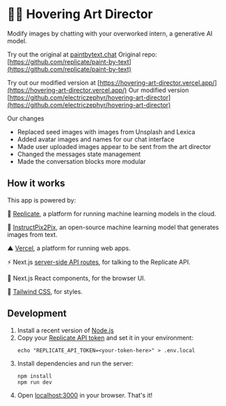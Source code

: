 # 👩‍🎨 Hovering Art Director 

Modify images by chatting with your overworked intern, a generative AI model.

Try out the original at [paintbytext.chat](http://paintbytext.chat)
Original repo: [https://github.com/replicate/paint-by-text](https://github.com/replicate/paint-by-text)

Try out our modified version at [https://hovering-art-director.vercel.app/](https://hovering-art-director.vercel.app/)
Our modified version [https://github.com/electriczephyr/hovering-art-director](https://github.com/electriczephyr/hovering-art-director)

Our changes
- Replaced seed images with images from Unsplash and Lexica
- Added avatar images and names for our chat interface
- Made user uploaded images appear to be sent from the art director 
- Changed the messages state management 
- Made the conversation blocks more modular



## How it works

This app is powered by:

🚀 [Replicate](https://replicate.com/?utm_source=project&utm_campaign=paintbytext), a platform for running machine learning models in the cloud.

🎨 [InstructPix2Pix](https://replicate.com/timothybrooks/instruct-pix2pix?utm_source=project&utm_campaign=paintbytext), an open-source machine learning model that generates images from text.

▲ [Vercel](https://vercel.com/), a platform for running web apps.

⚡️ Next.js [server-side API routes](pages/api), for talking to the Replicate API.

👀 Next.js React components, for the browser UI.

🍃 [Tailwind CSS](https://tailwindcss.com/), for styles.


## Development

1. Install a recent version of [Node.js](https://nodejs.org/)
1. Copy your [Replicate API token](https://replicate.com/account?utm_source=project&utm_campaign=paintbytext) and set it in your environment:
    ```
    echo "REPLICATE_API_TOKEN=<your-token-here>" > .env.local
    ````
1. Install dependencies and run the server:
    ```
    npm install
    npm run dev
    ```
1. Open [localhost:3000](http://localhost:3000) in your browser. That's it!
